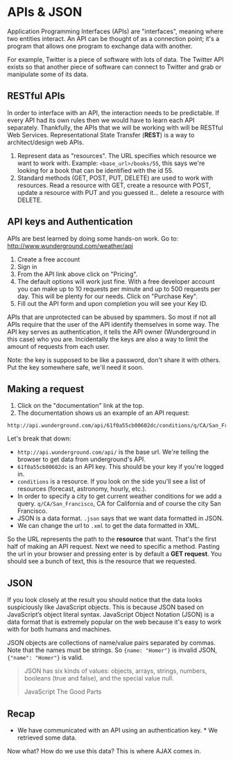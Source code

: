 # APIs & JSON

Application Programming Interfaces (APIs) are "interfaces", meaning where two entities interact. An API can be thought of as a connection point; it's a program that allows one program to exchange data with another. 

For example, Twitter is a piece of software with lots of data. The Twitter API exists so that another piece of software can connect to Twitter and grab or manipulate some of its data.

## RESTful APIs

In order to interface with an API, the interaction needs to be predictable. If every API had its own rules then we would have to learn each API separately. Thankfully, the APIs that we will be working with will be RESTful Web Services. Representational State Transfer (**REST**) is a way to architect/design web APIs.

1. Represent data as "resources". The URL specifies which resource we want to work with. Example: `<base_url>/books/55`, this says we're looking for a book that can be identified with the id 55.
2. Standard methods (GET, POST, PUT, DELETE) are used to work with resources. Read a resource with GET, create a resource with POST, update a resource with PUT and you guessed it... delete a resource with DELETE.

## API keys and Authentication

APIs are best learned by doing some hands-on work. Go to:
http://www.wunderground.com/weather/api

1. Create a free account
2. Sign in
3. From the API link above click on "Pricing".
4. The default options will work just fine. With a free developer account you can make up to 10 requests per minute and up to 500 requests per day. This will be plenty for our needs. Click on "Purchase Key".
5. Fill out the API form and upon completion you will see your Key ID.

APIs that are unprotected can be abused by spammers. So most if not all APIs require that the user of the API identify themselves in some way. The API key serves as authentication, it tells the API owner (Wunderground in this case) who you are. Incidentally the keys are also a way to limit the amount of requests from each user.

Note: the key is supposed to be like a password, don't share it with others. Put the key somewhere safe, we'll need it soon.

## Making a request

1. Click on the "documentation" link at the top.
2. The documentation shows us an example of an API request:

```
http://api.wunderground.com/api/61f0a55cb00602dc/conditions/q/CA/San_Francisco.json
```

Let's break that down:

- `http://api.wunderground.com/api/` is the base url. We're telling the browser to get data from underground's API.
- `61f0a55cb00602dc` is an API key. This should be your key if you're logged in.
- `conditions` is a resource. If you look on the side you'll see a list of resources (forecast, astronomy, hourly, etc.).
- In order to specify a city to get current weather conditions for we add a query. `q/CA/San_Francisco`, CA for California and of course the city San Francisco.
- JSON is a data format. `.json` says that we want data formatted in JSON.
- We can change the url to `.xml` to get the data formatted in XML.

So the URL represents the path to the **resource** that want. That's the first half of making an API request. Next we need to specific a method. Pasting the url in your browser and pressing enter is by default a **GET request**. You should see a bunch of text, this is the resource that we requested.

## JSON

If you look closely at the result you should notice that the data looks suspiciously like JavaScript objects. This is because JSON based on JavaScript’s object literal syntax. JavaScript Object Notation (JSON) is a data format that is extremely popular on the web because it's easy to work with for both humans and machines.

JSON objects are collections of name/value pairs separated by commas. Note that the names must be strings. So `{name: "Homer"}` is invalid JSON, `{"name": "Homer"}` is valid.

> JSON has six kinds of values: objects, arrays, strings, numbers, booleans (true and false), and the special value null.
>
> JavaScript The Good Parts

## Recap

* We have communicated with an API using an authentication key. * We retrieved some data. 

Now what? How do we use this data? This is where AJAX comes in.